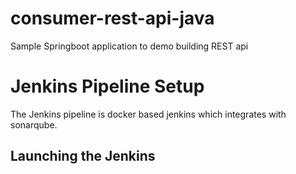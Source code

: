 # consumer-rest-api-java
Sample Springboot application to demo building REST api

# Jenkins Pipeline Setup
The Jenkins pipeline is docker based jenkins which integrates with sonarqube.

## Launching the Jenkins
